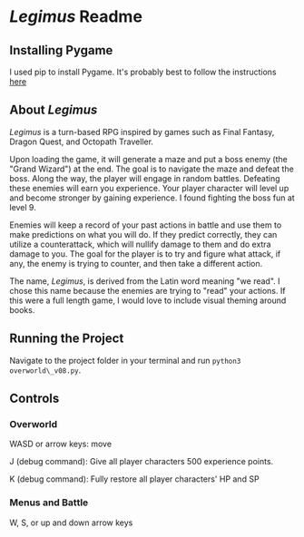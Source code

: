 # *Legimus* Readme

## Installing Pygame
I used pip to install Pygame. It's probably best to follow the instructions 
[here](https://www.pygame.org/wiki/GettingStarted)

## About *Legimus*
*Legimus* is a turn-based RPG inspired by games such as Final Fantasy, Dragon 
Quest, and Octopath Traveller. 

Upon loading the game, it will generate a maze and put a boss enemy (the "Grand 
Wizard") at the end. The goal is to navigate the maze and defeat the boss. Along 
the way, the player will engage in random battles. Defeating these enemies will 
earn you experience. Your player character will level up and become stronger by 
gaining experience. I found fighting the boss fun at level 9.

Enemies will keep a record of your past actions in battle and use them to make 
predictions on what you will do. If they predict correctly, they can utilize a 
counterattack, which will nullify damage to them and do extra damage to you. The 
goal for the player is to try and figure what attack, if any, the enemy is 
trying to counter, and then take a different action.

The name, *Legimus*, is derived from the Latin word meaning "we read". I chose 
this name because the enemies are trying to "read" your actions. If this were a 
full length game, I would love to include visual theming around books.

## Running the Project

Navigate to the project folder in your terminal and run 
`python3 overworld\_v08.py`.

## Controls

### Overworld
WASD or arrow keys: move

J (debug command): Give all player characters 500 experience points.

K (debug command): Fully restore all player characters' HP and SP

### Menus and Battle
W, S, or up and down arrow keys
